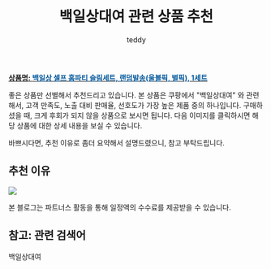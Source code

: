 ﻿---
layout: post
title:  "백일상대여 관련 상품 추천"
author: teddy
categories: [ 가구/인테리어 ]
tags: [백일상대여]
image: https://static.coupangcdn.com/image/retail/images/2020/08/05/18/1/3ae5eea5-b551-481b-91bb-f856da472ccb.jpg 
description: "쿠팡에서 백일상대여 관련 상품으로 가장 고객 선호도가 높은 제품 중 하나입니다."
---

<a href="https://link.coupang.com/re/AFFSDP?lptag=AF3256674&pageKey=1925865263&itemId=3269404757&vendorItemId=71256426860&traceid=V0-153-10d8e11ce789d84f&requestid=20221226225740118157867"><b>상품명: <font color='#01579B'>백일상 셀프 홈파티 슬림세트, 랜덤발송(울볼픽, 별픽), 1세트</font></b></a>

좋은 상품만 선별해서 추천드리고 있습니다.
본 상품은 쿠팡에서 "백일상대여" 와 관련해서, 고객 만족도, 노출 대비 판매율, 선호도가 가장 높은 제품 중의 하나입니다.
구매하셨을 때, 크게 후회가 되지 않을 상품으로 보시면 됩니다. 
다음 이미지를 클릭하시면 해당 상품에 대한 상세 내용을 보실 수 있습니다.

바쁘시다면, 추천 이유로 좀더 요약해서 설명드렸으니, 참고 부탁드립니다.

## 추천 이유 

<a href="https://link.coupang.com/re/AFFSDP?lptag=AF3256674&pageKey=1925865263&itemId=3269404757&vendorItemId=71256426860&traceid=V0-153-10d8e11ce789d84f&requestid=20221226225740118157867"><img src="https://thumbnail6.coupangcdn.com/thumbnails/remote/q89/image/retail/images/1485832649356891-6f63925e-468b-4b7a-aa6a-fae43d1c0159.jpg"></a> 

본 블로그는 파트너스 활동을 통해 일정액의 수수료를 제공받을 수 있습니다.

## 참고: 관련 검색어    
백일상대여